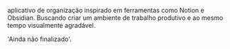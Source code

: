 aplicativo de organização inspirado em ferramentas como Notion e Obsidian.
Buscando criar um ambiente de trabalho produtivo e ao mesmo tempo visualmente agradável.

'Ainda não finalizado'.
